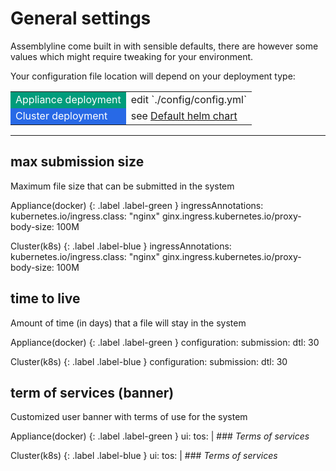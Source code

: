 # General settings

Assemblyline come built in with sensible defaults, there are however some values which might require tweaking for your environment.

Your configuration file location will depend on your deployment type:

<table>
<tr>
<td style="background-color:#009c7b"><text style="color:white;">Appliance deployment</text></td>
<td> edit `./config/config.yml` </td>
</tr>
<tr>
<td style="background-color:#2869e6"><text style="color:white;">Cluster deployment</text></td>
<td> see <a href="https://github.com/CybercentreCanada/assemblyline-helm-chart/blob/master/assemblyline/values.yaml"> Default helm chart</a> </td>
</tr>
</table>

<hr>

## max submission size
Maximum file size that can be submitted in the system

Appliance(docker)
{: .label .label-green }
    ingressAnnotations:
        kubernetes.io/ingress.class: "nginx"
        ginx.ingress.kubernetes.io/proxy-body-size: 100M

Cluster(k8s)
{: .label .label-blue }
    ingressAnnotations:
        kubernetes.io/ingress.class: "nginx"
        ginx.ingress.kubernetes.io/proxy-body-size: 100M


## time to live
Amount of time (in days) that a file will stay in the system

Appliance(docker)
{: .label .label-green }
    configuration:
        submission:
            dtl: 30

Cluster(k8s)
{: .label .label-blue }
    configuration:
        submission:
            dtl: 30

## term of services (banner)
Customized user banner with terms of use for the system

Appliance(docker)
{: .label .label-green }
    ui:
        tos: | 
            ### *Terms of services*

Cluster(k8s)
{: .label .label-blue }
    ui:
        tos: | 
            ### *Terms of services*